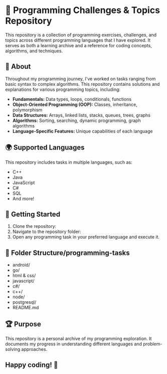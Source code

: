 # 📝 Programming Challenges & Topics Repository

This repository is a collection of programming exercises, challenges, and topics across different programming languages that I have explored. It serves as both a learning archive and a reference for coding concepts, algorithms, and techniques.

## 📌 About

Throughout my programming journey, I've worked on tasks ranging from basic syntax to complex algorithms. This repository contains solutions and explanations for various programming topics, including:

- **Fundamentals:** Data types, loops, conditionals, functions
- **Object-Oriented Programming (OOP):** Classes, inheritance, polymorphism
- **Data Structures:** Arrays, linked lists, stacks, queues, trees, graphs
- **Algorithms:** Sorting, searching, dynamic programming, graph algorithms
- **Language-Specific Features:** Unique capabilities of each language

## 🌍 Supported Languages

This repository includes tasks in multiple languages, such as:

- C++
- Java
- JavaScript
- C#
- SQL
- And more!

## 🚀 Getting Started

1. Clone the repository:
2. Navigate to the repository folder:
3. Open any programming task in your preferred language and execute it.

## 📂 Folder Structure/programming-tasks

- android/
- go/
- html & css/
- javascript/
- c#/
- c++/
- node/
- postgresql/
- README.md

## 🏆 Purpose

This repository is a personal archive of my programming exploration. It documents my progress in understanding different languages and problem-solving approaches.

## Happy coding! 🚀
